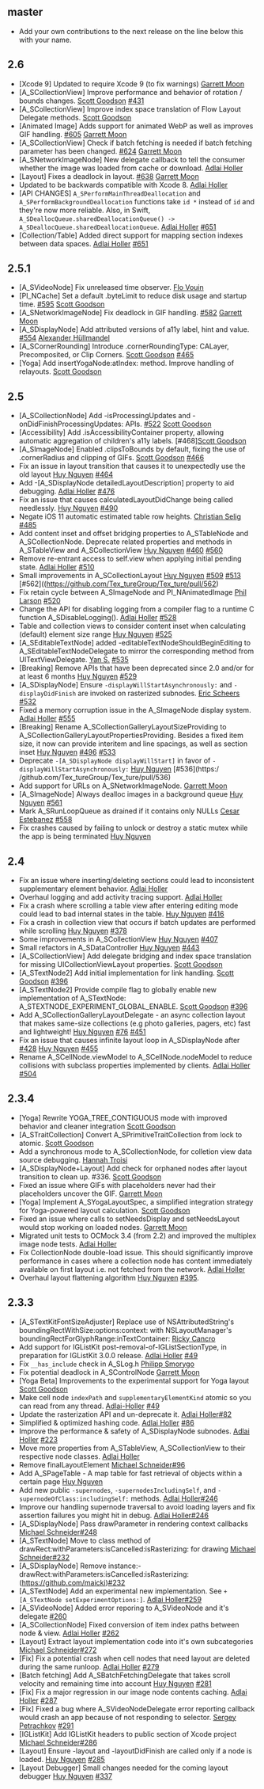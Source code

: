 ## master
* Add your own contributions to the next release on the line below this with your name.

## 2.6
- [Xcode 9] Updated to require Xcode 9 (to fix warnings) [Garrett Moon](https://github.com/garrettmoon)
- [A_SCollectionView] Improve performance and behavior of rotation / bounds changes. [Scott Goodson](https://github.com/appleguy) [#431](https://github.com/Tex_tureGroup/Tex_ture/pull/431)
- [A_SCollectionView] Improve index space translation of Flow Layout Delegate methods. [Scott Goodson](https://github.com/appleguy)
- [Animated Image] Adds support for animated WebP as well as improves GIF handling. [#605](https://github.com/Tex_tureGroup/Tex_ture/pull/605) [Garrett Moon](https://github.com/garrettmoon)
- [A_SCollectionView] Check if batch fetching is needed if batch fetching parameter has been changed. [#624](https://github.com/Tex_tureGroup/Tex_ture/pull/624) [Garrett Moon](https://github.com/garrettmoon)
- [A_SNetworkImageNode] New delegate callback to tell the consumer whether the image was loaded from cache or download. [Adlai Holler](https://github.com/Adlai-Holler)
- [Layout] Fixes a deadlock in layout. [#638](https://github.com/Tex_tureGroup/Tex_ture/pull/638) [Garrett Moon](https://github.com/garrettmoon)
- Updated to be backwards compatible with Xcode 8. [Adlai Holler](https://github.com/Adlai-Holler)
- [API CHANGES] `A_SPerformMainThreadDeallocation` and `A_SPerformBackgroundDeallocation` functions take `id *` instead of `id` and they're now more reliable. Also, in Swift, `A_SDeallocQueue.sharedDeallocationQueue() -> A_SDeallocQueue.sharedDeallocationQueue`. [Adlai Holler](https://github.com/Adlai-Holler) [#651](https://github.com/Tex_tureGroup/Tex_ture/pull/651)
- [Collection/Table] Added direct support for mapping section indexes between data spaces. [Adlai Holler](https://github.com/Adlai-Holler) [#651](https://github.com/Tex_tureGroup/Tex_ture/pull/660)

## 2.5.1
- [A_SVideoNode] Fix unreleased time observer. [Flo Vouin](https://github.com/flovouin)
- [PI_NCache] Set a default .byteLimit to reduce disk usage and startup time. [#595](https://github.com/Tex_tureGroup/Tex_ture/pull/595) [Scott Goodson](https://github.com/appleguy)
- [A_SNetworkImageNode] Fix deadlock in GIF handling. [#582](https://github.com/Tex_tureGroup/Tex_ture/pull/582) [Garrett Moon](https://github.com/garrettmoon)
- [A_SDisplayNode] Add attributed versions of a11y label, hint and value. [#554](https://github.com/Tex_tureGroup/Tex_ture/pull/554) [Alexander Hüllmandel](https://github.com/fruitcoder)
- [A_SCornerRounding] Introduce .cornerRoundingType: CALayer, Precomposited, or Clip Corners. [Scott Goodson](https://github.com/appleguy) [#465](https://github.com/Tex_tureGroup/Tex_ture/pull/465)
- [Yoga] Add insertYogaNode:atIndex: method. Improve handling of relayouts. [Scott Goodson](https://github.com/appleguy)

## 2.5

- [A_SCollectionNode] Add -isProcessingUpdates and -onDidFinishProcessingUpdates: APIs. [#522](https://github.com/Tex_tureGroup/Tex_ture/pull/522) [Scott Goodson](https://github.com/appleguy)
- [Accessibility] Add .isAccessibilityContainer property, allowing automatic aggregation of children's a11y labels. [#468][Scott Goodson](https://github.com/appleguy)
- [A_SImageNode] Enabled .clipsToBounds by default, fixing the use of .cornerRadius and clipping of GIFs. [Scott Goodson](https://github.com/appleguy) [#466](https://github.com/Tex_tureGroup/Tex_ture/pull/466)
- Fix an issue in layout transition that causes it to unexpectedly use the old layout [Huy Nguyen](https://github.com/nguyenhuy) [#464](https://github.com/Tex_tureGroup/Tex_ture/pull/464)
- Add -[A_SDisplayNode detailedLayoutDescription] property to aid debugging. [Adlai Holler](https://github.com/Adlai-Holler) [#476](https://github.com/Tex_tureGroup/Tex_ture/pull/476)
- Fix an issue that causes calculatedLayoutDidChange being called needlessly. [Huy Nguyen](https://github.com/nguyenhuy) [#490](https://github.com/Tex_tureGroup/Tex_ture/pull/490)
- Negate iOS 11 automatic estimated table row heights. [Christian Selig](https://github.com/christianselig) [#485](https://github.com/Tex_tureGroup/Tex_ture/pull/485)
- Add content inset and offset bridging properties to A_STableNode and A_SCollectionNode. Deprecate related properties and methods in A_STableView and A_SCollectionView [Huy Nguyen](https://github.com/nguyenhuy) [#460](https://github.com/Tex_tureGroup/Tex_ture/pull/460) [#560](https://github.com/Tex_tureGroup/Tex_ture/pull/560)
- Remove re-entrant access to self.view when applying initial pending state. [Adlai Holler](https://github.com/Adlai-Holler) [#510](https://github.com/Tex_tureGroup/Tex_ture/pull/510)
- Small improvements in A_SCollectionLayout [Huy Nguyen](https://github.com/nguyenhuy) [#509](https://github.com/Tex_tureGroup/Tex_ture/pull/509) [#513](https://github.com/Tex_tureGroup/Tex_ture/pull/513) [#562]((https://github.com/Tex_tureGroup/Tex_ture/pull/562)
- Fix retain cycle between A_SImageNode and PI_NAnimatedImage [Phil Larson](https://github.com/plarson) [#520](https://github.com/Tex_tureGroup/Tex_ture/pull/520)
- Change the API for disabling logging from a compiler flag to a runtime C function A_SDisableLogging().  [Adlai Holler](https://github.com/Adlai-Holler) [#528](https://github.com/Tex_tureGroup/Tex_ture/pull/528)
- Table and collection views to consider content inset when calculating (default) element size range [Huy Nguyen](https://github.com/nguyenhuy) [#525](https://github.com/Tex_tureGroup/Tex_ture/pull/525)
- [A_SEditableTextNode] added -editableTextNodeShouldBeginEditing to A_SEditableTextNodeDelegate to mirror the corresponding method from UITextViewDelegate. [Yan S.](https://github.com/yans) [#535](https://github.com/Tex_tureGroup/Tex_ture/pull/535)
- [Breaking] Remove APIs that have been deprecated since 2.0 and/or for at least 6 months [Huy Nguyen](https://github.com/nguyenhuy) [#529](https://github.com/Tex_tureGroup/Tex_ture/pull/529)
- [A_SDisplayNode] Ensure `-displayWillStartAsynchronously:` and `-displayDidFinish` are invoked on rasterized subnodes.  [Eric Scheers](https://github.com/smeis) [#532](https://github.com/Tex_tureGroup/Tex_ture/pull/532)
- Fixed a memory corruption issue in the A_SImageNode display system. [Adlai Holler](https://github.com/Adlai-Holler) [#555](https://github.com/Tex_tureGroup/Tex_ture/pull/555)
- [Breaking] Rename A_SCollectionGalleryLayoutSizeProviding to A_SCollectionGalleryLayoutPropertiesProviding. Besides a fixed item size, it now can provide interitem and line spacings, as well as section inset [Huy Nguyen](https://github.com/nguyenhuy) [#496](https://github.com/Tex_tureGroup/Tex_ture/pull/496) [#533](https://github.com/Tex_tureGroup/Tex_ture/pull/533)
- Deprecate `-[A_SDisplayNode displayWillStart]` in favor of `-displayWillStartAsynchronously:` [Huy Nguyen](https://github.com/nguyenhuy) [#536](https:/
/github.com/Tex_tureGroup/Tex_ture/pull/536)
- Add support for URLs on A_SNetworkImageNode. [Garrett Moon](https://github.com/garrettmoon)
- [A_SImageNode] Always dealloc images in a background queue [Huy Nguyen](https://github.com/nguyenhuy) [#561](https://github.com/Tex_tureGroup/Tex_ture/pull/561)
- Mark A_SRunLoopQueue as drained if it contains only NULLs [Cesar Estebanez](https://github.com/cesteban) [#558](https://github.com/Tex_tureGroup/Tex_ture/pull/558)
- Fix crashes caused by failing to unlock or destroy a static mutex while the app is being terminated [Huy Nguyen](https://github.com/nguyenhuy)

## 2.4
- Fix an issue where inserting/deleting sections could lead to inconsistent supplementary element behavior. [Adlai Holler](https://github.com/Adlai-Holler)
- Overhaul logging and add activity tracing support. [Adlai Holler](https://github.com/Adlai-Holler)
- Fix a crash where scrolling a table view after entering editing mode could lead to bad internal states in the table. [Huy Nguyen](https://github.com/nguyenhuy) [#416](https://github.com/Tex_tureGroup/Tex_ture/pull/416/)
- Fix a crash in collection view that occurs if batch updates are performed while scrolling [Huy Nguyen](https://github.com/nguyenhuy) [#378](https://github.com/Tex_tureGroup/Tex_ture/issues/378)
- Some improvements in A_SCollectionView [Huy Nguyen](https://github.com/nguyenhuy) [#407](https://github.com/Tex_tureGroup/Tex_ture/pull/407)
- Small refactors in A_SDataController [Huy Nguyen](https://github.com/Tex_tureGroup/Tex_ture/pull/443) [#443](https://github.com/Tex_tureGroup/Tex_ture/pull/443)
- [A_SCollectionView] Add delegate bridging and index space translation for missing UICollectionViewLayout properties. [Scott Goodson](https://github.com/appleguy)
- [A_STextNode2] Add initial implementation for link handling. [Scott Goodson](https://github.com/appleguy) [#396](https://github.com/Tex_tureGroup/Tex_ture/pull/396)
- [A_STextNode2] Provide compile flag to globally enable new implementation of A_STextNode: A_STEXTNODE_EXPERIMENT_GLOBAL_ENABLE. [Scott Goodson](https://github.com/appleguy) [#396](https://github.com/Tex_tureGroup/Tex_ture/pull/410)
- Add A_SCollectionGalleryLayoutDelegate - an async collection layout that makes same-size collections (e.g photo galleries, pagers, etc) fast and lightweight! [Huy Nguyen](https://github.com/nguyenhuy/) [#76](https://github.com/Tex_tureGroup/Tex_ture/pull/76) [#451](https://github.com/Tex_tureGroup/Tex_ture/pull/451)
- Fix an issue that causes infinite layout loop in A_SDisplayNode after [#428](https://github.com/Tex_tureGroup/Tex_ture/pull/428) [Huy Nguyen](https://github.com/nguyenhuy) [#455](https://github.com/Tex_tureGroup/Tex_ture/pull/455)
- Rename A_SCellNode.viewModel to A_SCellNode.nodeModel to reduce collisions with subclass properties implemented by clients. [Adlai Holler](https://github.com/Adlai-Holler) [#504](https://github.com/Tex_tureGroup/Tex_ture/pull/504)

## 2.3.4
- [Yoga] Rewrite YOGA_TREE_CONTIGUOUS mode with improved behavior and cleaner integration [Scott Goodson](https://github.com/appleguy)
- [A_STraitCollection] Convert A_SPrimitiveTraitCollection from lock to atomic. [Scott Goodson](https://github.com/appleguy)
- Add a synchronous mode to A_SCollectionNode, for colletion view data source debugging. [Hannah Troisi](https://github.com/hannahmbanana)
- [A_SDisplayNode+Layout] Add check for orphaned nodes after layout transition to clean up. #336. [Scott Goodson](https://github.com/appleguy)
- Fixed an issue where GIFs with placeholders never had their placeholders uncover the GIF. [Garrett Moon](https://github.com/garrettmoon)
- [Yoga] Implement A_SYogaLayoutSpec, a simplified integration strategy for Yoga-powered layout calculation. [Scott Goodson](https://github.com/appleguy)
- Fixed an issue where calls to setNeedsDisplay and setNeedsLayout would stop working on loaded nodes. [Garrett Moon](https://github.com/garrettmoon)
- Migrated unit tests to OCMock 3.4 (from 2.2) and improved the multiplex image node tests. [Adlai Holler](https://github.com/Adlai-Holler)
- Fix CollectionNode double-load issue. This should significantly improve performance in cases where a collection node has content immediately available on first layout i.e. not fetched from the network. [Adlai Holler](https://github.com/Adlai-Holler)
- Overhaul layout flattening algorithm [Huy Nguyen](https://github.com/nguyenhuy) [#395](https://github.com/Tex_tureGroup/Tex_ture/pull/395).

## 2.3.3
- [A_STextKitFontSizeAdjuster] Replace use of NSAttributedString's boundingRectWithSize:options:context: with NSLayoutManager's boundingRectForGlyphRange:inTextContainer: [Ricky Cancro](https://github.com/rcancro)
- Add support for IGListKit post-removal-of-IGListSectionType, in preparation for IGListKit 3.0.0 release. [Adlai Holler](https://github.com/Adlai-Holler) [#49](https://github.com/Tex_tureGroup/Tex_ture/pull/49)
- Fix `__has_include` check in A_SLog.h [Philipp Smorygo](Philipp.Smorygo@jetbrains.com)
- Fix potential deadlock in A_SControlNode [Garrett Moon](https://github.com/garrettmoon)
- [Yoga Beta] Improvements to the experimental support for Yoga layout [Scott Goodson](appleguy)
- Make cell node `indexPath` and `supplementaryElementKind` atomic so you can read from any thread. [Adlai-Holler](https://github.com/Adlai-Holler) [#49](https://github.com/Tex_tureGroup/Tex_ture/pull/74)
- Update the rasterization API and un-deprecate it. [Adlai Holler](https://github.com/Adlai-Holler)[#82](https://github.com/Tex_tureGroup/Tex_ture/pull/49)
- Simplified & optimized hashing code. [Adlai Holler](https://github.com/Adlai-Holler) [#86](https://github.com/Tex_tureGroup/Tex_ture/pull/86)
- Improve the performance & safety of A_SDisplayNode subnodes. [Adlai Holler](https://github.com/Adlai-Holler) [#223](https://github.com/Tex_tureGroup/Tex_ture/pull/223)
- Move more properties from A_STableView, A_SCollectionView to their respective node classes. [Adlai Holler](https://github.com/Adlai-Holler)
- Remove finalLayoutElement [Michael Schneider](https://github.com/maicki)[#96](https://github.com/Tex_tureGroup/Tex_ture/pull/96)
- Add A_SPageTable - A map table for fast retrieval of objects within a certain page [Huy Nguyen](https://github.com/nguyenhuy)
- Add new public `-supernodes`, `-supernodesIncludingSelf`, and `-supernodeOfClass:includingSelf:` methods. [Adlai Holler](https://github.com/Adlai-Holler)[#246](https://github.com/Tex_tureGroup/Tex_ture/pull/246)
- Improve our handling supernode traversal to avoid loading layers and fix assertion failures you might hit in debug. [Adlai Holler](https://github.com/Adlai-Holler)[#246](https://github.com/Tex_tureGroup/Tex_ture/pull/246)
- [A_SDisplayNode] Pass drawParameter in rendering context callbacks [Michael Schneider](https://github.com/maicki)[#248](https://github.com/Tex_tureGroup/Tex_ture/pull/248)
- [A_STextNode] Move to class method of drawRect:withParameters:isCancelled:isRasterizing: for drawing [Michael Schneider](https://github.com/maicki)[#232](https://github.com/Tex_tureGroup/Tex_ture/pull/232)
- [A_SDisplayNode] Remove instance:-drawRect:withParameters:isCancelled:isRasterizing: (https://github.com/maicki)[#232](https://github.com/Tex_tureGroup/Tex_ture/pull/232)
- [A_STextNode] Add an experimental new implementation. See `+[A_STextNode setExperimentOptions:]`. [Adlai Holler](https://github.com/Adlai-Holler)[#259](https://github.com/Tex_tureGroup/Tex_ture/pull/259)
- [A_SVideoNode] Added error reporing to A_SVideoNode and it's delegate [#260](https://github.com/Tex_tureGroup/Tex_ture/pull/260)
- [A_SCollectionNode] Fixed conversion of item index paths between node & view. [Adlai Holler](https://github.com/Adlai-Holler) [#262](https://github.com/Tex_tureGroup/Tex_ture/pull/262)
- [Layout] Extract layout implementation code into it's own subcategories [Michael Schneider](https://github.com/maicki)[#272](https://github.com/Tex_tureGroup/Tex_ture/pull/272)
- [Fix] Fix a potential crash when cell nodes that need layout are deleted during the same runloop.  [Adlai Holler](https://github.com/Adlai-Holler) [#279](https://github.com/Tex_tureGroup/Tex_ture/pull/279)
- [Batch fetching] Add A_SBatchFetchingDelegate that takes scroll velocity and remaining time into account [Huy Nguyen](https://github.com/nguyenhuy) [#281](https://github.com/Tex_tureGroup/Tex_ture/pull/281)
- [Fix] Fix a major regression in our image node contents caching. [Adlai Holler](https://github.com/Adlai-Holler) [#287](https://github.com/Tex_tureGroup/Tex_ture/pull/287)
- [Fix] Fixed a bug where A_SVideoNodeDelegate error reporting callback would crash an app because of not responding to selector. [Sergey Petrachkov](https://github.com/Petrachkov) [#291](https://github.com/Tex_tureGroup/Tex_ture/issues/291)
- [IGListKit] Add IGListKit headers to public section of Xcode project [Michael Schneider](https://github.com/maicki)[#286](https://github.com/Tex_tureGroup/Tex_ture/pull/286)
- [Layout] Ensure -layout and -layoutDidFinish are called only if a node is loaded. [Huy Nguyen](https://github.com/nguyenhuy) [#285](https://github.com/Tex_tureGroup/Tex_ture/pull/285)
- [Layout Debugger] Small changes needed for the coming layout debugger [Huy Nguyen](https://github.com/nguyenhuy) [#337](https://github.com/Tex_tureGroup/Tex_ture/pull/337)
